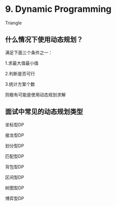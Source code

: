 
# 9. Dynamic Programming

Triangle

## 什么情况下使用动态规划？

满足下面三个条件之一：

1.求最大值最小值

2.判断是否可行

3.统计方案个数

则极有可能是使用动态规划求解

## 面试中常见的动态规划类型

坐标型DP

接龙型DP

划分型DP

匹配型DP

背包型DP

区间型DP

树图型DP

博弈型DP
